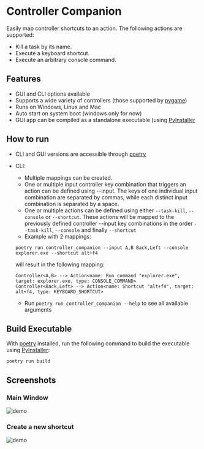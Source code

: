 # Controller Companion

Easily map controller shortcuts to an action.
The following actions are supported:
- Kill a task by its name.
- Execute a keyboard shortcut.
- Execute an arbitrary console command.

## Features
- GUI and CLI options available
- Supports a wide variety of controllers (those supported by [pygame](https://www.pygame.org))
- Runs on Windows, Linux and Mac
- Auto start on system boot (windows only for now)
- GUI app can be compiled as a standalone executable (using [PyInstaller](https://pyinstaller.org)

## How to run
- CLI and GUI versions are accessible through [poetry](https://python-poetry.org/)
- CLI:
    - Multiple mappings can be created.
    - One or multiple input controller key combination that triggers an action can be defined using --input. The keys of one individual input combination are separated by commas, while each distinct input combination is separated by a space. 
    - One or multiple actions can be defined using either `--task-kill`, `--console` or `--shortcut`. These actions will be mapped to the previously defined controller --input key combinations in the order `--task-kill`, `--console` and finally `--shortcut`
    - Example with 2 mappings: 
    ```console
    poetry run controller_companion --input A,B Back,Left --console explorer.exe --shortcut alt+f4
    ```
    will result in the following mapping:
    ```console
    Controller<A,B> --> Action<name: Run command "explorer.exe", target: explorer.exe, type: CONSOLE_COMMAND>
    Controller<Back,Left> --> Action<name: Shortcut "alt+f4", target: alt+f4, type: KEYBOARD_SHORTCUT>
    ```

    - Run `poetry run controller_companion --help` to see all available arguments

## Build Executable
With [poetry](https://python-poetry.org/) installed, run the following command to build the executable using [PyInstaller](https://pyinstaller.org):
```console 
poetry run build
```

## Screenshots
### Main Window
![demo](demo/app.png)
### Create a new shortcut 
![demo](demo/add_new_shortcut.png)

